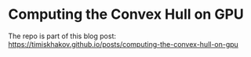 # Computing the Convex Hull on GPU

The repo is part of this blog post: https://timiskhakov.github.io/posts/computing-the-convex-hull-on-gpu
